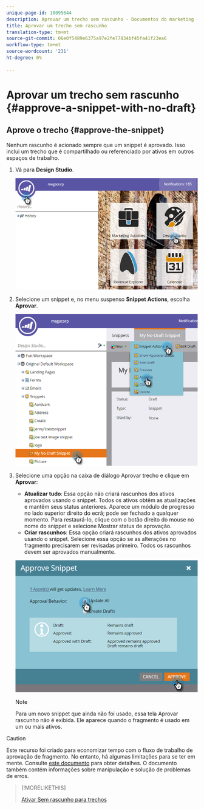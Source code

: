 ```yaml
---
unique-page-id: 10095644
description: Aprovar um trecho sem rascunho - Documentos do marketing - Documentação do produto
title: Aprovar um trecho sem rascunho
translation-type: tm+mt
source-git-commit: 06e0f5489e6375a97e2fe77834bf45fa41f23ea6
workflow-type: tm+mt
source-wordcount: '231'
ht-degree: 0%

---
```



# Aprovar um trecho sem rascunho {#approve-a-snippet-with-no-draft}

## Aprove o trecho {#approve-the-snippet}

Nenhum rascunho é acionado sempre que um snippet é aprovado. Isso inclui um trecho que é compartilhado ou referenciado por ativos em outros espaços de trabalho.

1. Vá para **Design Studio**.

   ![](assets/go-to-design-studio.png)

1. Selecione um snippet e, no menu suspenso **Snippet Actions**, escolha **Aprovar**.

   ![](assets/approve-snippet.png)

1. Selecione uma opção na caixa de diálogo Aprovar trecho e clique em **Aprovar**:

   * **Atualizar tudo**: Essa opção não criará rascunhos dos ativos aprovados usando o snippet. Todos os ativos obtêm as atualizações e mantêm seus status anteriores. Aparece um módulo de progresso no lado superior direito do ecrã; pode ser fechado a qualquer momento. Para restaurá-lo, clique com o botão direito do mouse no nome do snippet e selecione Mostrar status de aprovação.
   * **Criar rascunhos**: Essa opção criará rascunhos dos ativos aprovados usando o snippet. Selecione essa opção se as alterações no fragmento precisarem ser revisadas primeiro. Todos os rascunhos devem ser aprovados manualmente.

   ![](assets/snippet-dialog-box.png)

   >[!NOTE]
   >
   >Para um novo snippet que ainda não foi usado, essa tela Aprovar rascunho não é exibida. Ele aparece quando o fragmento é usado em um ou mais ativos.

>[!CAUTION]
>
>Este recurso foi criado para economizar tempo com o fluxo de trabalho de aprovação de fragmento. No entanto, há algumas limitações para se ter em mente. Consulte [este documento](https://nation.marketo.com/docs/DOC-4415) para obter detalhes. O documento também contém informações sobre manipulação e solução de problemas de erros.

>[!MORELIKETHIS]
>
>[Ativar Sem rascunho para trechos](/help/marketo/product-docs/administration/users-and-roles/managing-user-roles-and-permissions/enable-no-draft-for-snippets.md)
